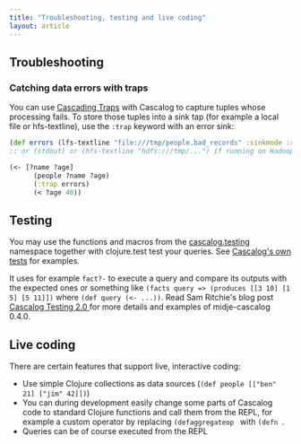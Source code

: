 ```yaml
---
title: "Troubleshooting, testing and live coding"
layout: article
---
```


Troubleshooting
---------------

### Catching data errors with traps

You can use [Cascading Traps](http://docs.cascading.org/cascading/2.0/userguide/htmlsingle/#N21366) with Cascalog to capture tuples whose processing fails. To store those tuples into a sink tap (for example a local file or hfs-textline), use the `:trap` keyword with an error sink:

```clojure
(def errors (lfs-textline "file:///tmp/people.bad_records" :sinkmode :replace)) 
;; or (stdout) or (hfs-textline "hdfs:///tmp/...") if running on Hadoop

(<- [?name ?age]
      (people ?name ?age)
      (:trap errors)
      (< ?age 40))
```

Testing
-------

You may use the functions and macros from the [cascalog.testing](https://github.com/nathanmarz/cascalog/blob/develop/src/clj/cascalog/testing.clj) namespace together with clojure.test test your queries. See [Cascalog's own tests](https://github.com/nathanmarz/cascalog/tree/develop/test/cascalog) for examples.

 It uses for example `fact?-` to execute a query and compare its outputs with the expected ones or something like `(facts query => (produces [[3 10] [1 5] [5 11]])` where `(def query (<- ...))`. Read Sam Ritchie's blog post [Cascalog Testing 2.0 ](http://sritchie.github.com/2012/01/22/cascalog-testing-20.html) for more details and examples of midje-cascalog 0.4.0.

Live coding
-----------

There are certain features that support live, interactive coding:

* Use simple Clojure collections as data sources (`(def people [["ben" 21] ["jim" 42]])`)
* You can during development easily change some parts of Cascalog code to standard Clojure functions and call them from the REPL, for example a custom operator by replacing `(defaggregateop ` with `(defn `.
* Queries can be of course executed from the REPL 

